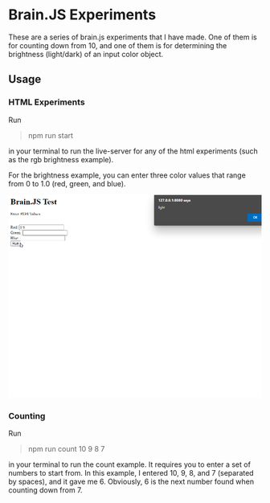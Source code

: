 # Brain.JS Experiments

These are a series of brain.js experiments that I have made. One of them is for counting down from 10, and one of them is for determining the brightness (light/dark) of an input color object.

## Usage

### HTML Experiments

Run

> npm run start

in your terminal to run the live-server for any of the html experiments (such as the rgb brightness example).

For the brightness example, you can enter three color values that range from 0 to 1.0 (red, green, and blue).

![RGB Experiment](assets/rgb.png)


### Counting

Run

> npm run count 10 9 8 7

in your terminal to run the count example. It requires you to enter a set of numbers to start from. In this example, I entered 10, 9, 8, and 7 (separated by spaces), and it gave me 6. Obviously, 6 is the next number found when counting down from 7.
